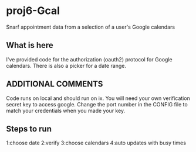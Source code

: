 # proj6-Gcal
Snarf appointment data from a selection of a user's Google calendars 

## What is here

I've provided code for the authorization (oauth2) protocol for Google
calendars.  There is also a picker for a date range. 

## ADDITIONAL COMMENTS

Code runs on local and should run on ix. You will need your own verification secret key to access google.
Change the port number in the CONFIG file to match your credentials when you made your key.

## Steps to run

1:choose date
2:verify
3:choose calendars
4:auto updates with busy times
